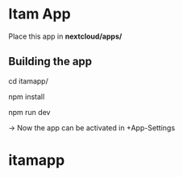 
# Itam App
Place this app in **nextcloud/apps/**

## Building the app

cd itamapp/

npm install 

npm run dev

-> Now the app can be activated in +App-Settings

# itamapp
